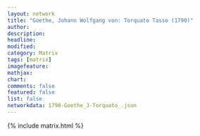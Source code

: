 ```yaml
---
layout: network
title: "Goethe, Johann Wolfgang von: Torquato Tasso (1790)"
author:
description:
headline:
modified:
category: Matrix
tags: [matrix]
imagefeature: 
mathjax: 
chart: 
comments: false
featured: false
list: false
networkdata: 1790-Goethe_J-Torquato_.json
---
```

{% include matrix.html %}
